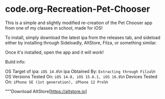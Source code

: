 # code.org-Recreation-Pet-Chooser
This is a simple and slightly modified re-creation of the Pet Chooser app from one of my classes in school, made for iOS!

To install, simply download the latest ipa from the releases tab, and sideload either by installing through Sideloadly,
AltStore, Filza, or something similar.

Once it's installed, open the app and it will work!

Build info:

OS Target of ipa: ```iOS 14.0```\n
ipa Obtained By: ```Extracting through Filza```\n
OS Versions Tested On: ```iOS 14.0, iOS 15.6.1, iOS 16.0```\n
Devices Tested On: ```iPhone SE (1st generation), iPhone 12 Pro```\n

"""Download AltStore[https://altstore.io]
